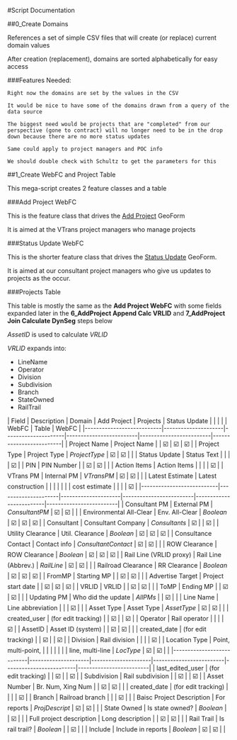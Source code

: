 #Script Documentation

##0_Create Domains

References a set of simple CSV files that will create (or replace) current domain values

After creation (replacement), domains are sorted alphabetically for easy access

###Features Needed:
```
Right now the domains are set by the values in the CSV

It would be nice to have some of the domains drawn from a query of the data source

The biggest need would be projects that are "completed" from our perspective (gone to contract) will no longer need to be in the drop down because there are no more status updates

Same could apply to project managers and POC info 

We should double check with Schultz to get the parameters for this
```

##1_Create WebFC and Project Table

This mega-script creates 2 feature classes and a table

###Add Project WebFC

This is the feature class that drives the [Add Project](http://vtrans.maps.arcgis.com/home/item.html?id=e6b7696ea6744ca0818a799a15c88407) GeoForm

It is aimed at the VTrans project managers who manage projects

###Status Update WebFC

This is the shorter feature class that drives the [Status Update](http://vtrans.maps.arcgis.com/home/item.html?id=eae67051b1cf44dfaf33f7d627327a69) GeoForm.

It is aimed at our consultant project managers who give us updates to projects as the occur.

###Projects Table

This table is mostly the same as the **Add Project WebFC** with some fields expanded later in the **6_AddProject Append Calc VRLID** and **7_AddProject Join Calculate DynSeg** steps below

_AssetID_ is used to calculate _VRLID_

_VRLID_ expands into:
- LineName
- Operator
- Division
- Subdivision
- Branch
- StateOwned
- RailTrail

|           Field           |     Description     |        Domain       |       Add Project       |         Projects        |      Status Update      |
|                           |                     |                     |          WebFC          |          Table          |          WebFC          |
|---------------------------|---------------------|---------------------|-------------------------|-------------------------|-------------------------|
| Project Name              | Project Name        |                     | :ballot_box_with_check: | :ballot_box_with_check: | :ballot_box_with_check: |
| Project Type              | Project Type        | _ProjectType_       | :ballot_box_with_check: | :ballot_box_with_check: |                         |
| Status Update             | Status Text         |                     |                         |                         | :ballot_box_with_check: |
| PIN                       | PIN Number          |                     | :ballot_box_with_check: | :ballot_box_with_check: |                         |
| Action Items              | Action Items        |                     |                         |                         | :ballot_box_with_check: |
| VTrans PM                 | Internal PM         | _VTransPM_          | :ballot_box_with_check: | :ballot_box_with_check: |                         |
| Latest Estimate           | Latest construction |                     |                         |                         |                         |
|                           | cost estimate       |                     |                         |                         | :ballot_box_with_check: |
|---------------------------|---------------------|---------------------|-------------------------|-------------------------|-------------------------|
| Consultant PM             | External PM         | _ConsultantPM_      | :ballot_box_with_check: | :ballot_box_with_check: |                         |
| Environmental All-Clear   | Env. All-Clear      | _Boolean_           | :ballot_box_with_check: | :ballot_box_with_check: | :ballot_box_with_check: |
| Consultant                | Consultant Company  | _Consultants_       | :ballot_box_with_check: |                         | :ballot_box_with_check: |
| Utility Clearance         | Util. Clearance     | _Boolean_           | :ballot_box_with_check: | :ballot_box_with_check: | :ballot_box_with_check: |
| Consultance Contact       | Contact info        | _ConsultantContact_ | :ballot_box_with_check: | :ballot_box_with_check: |                         |
| ROW Clearance             | ROW Clearance       | _Boolean_           | :ballot_box_with_check: | :ballot_box_with_check: | :ballot_box_with_check: |
| Rail Line (VRLID proxy)   | Rail Line (Abbrev.) | _RailLine_          | :ballot_box_with_check: | :ballot_box_with_check: |                         |
| Railroad Clearance        | RR Clearance        | _Boolean_           | :ballot_box_with_check: | :ballot_box_with_check: | :ballot_box_with_check: |
| FromMP                    | Starting MP         |                     | :ballot_box_with_check: | :ballot_box_with_check: |                         |
| Advertise Target          | Project start date  |                     | :ballot_box_with_check: | :ballot_box_with_check: | :ballot_box_with_check: |
| VRLID                     | VRLID               |                     | :ballot_box_with_check: | :ballot_box_with_check: |                         |
| ToMP                      | Ending MP           |                     | :ballot_box_with_check: | :ballot_box_with_check: |                         |
| Updating PM               | Who did the update  | _AllPMs_            |                         | :ballot_box_with_check: |                         |
| Line Name                 | Line abbreviation   |                     |                         | :ballot_box_with_check: |                         |
| Asset Type                | Asset Type          | _AssetType_         | :ballot_box_with_check: | :ballot_box_with_check: |                         |
| created_user              | (for edit tracking) |                     | :ballot_box_with_check: |                         | :ballot_box_with_check: |
| Operator                  | Rail operator       |                     |                         |                         | :ballot_box_with_check: |
| AssetID                   | Asset ID (system)   |                     | :ballot_box_with_check: | :ballot_box_with_check: |                         |
| created_date              | (for edit tracking) |                     | :ballot_box_with_check: |                         | :ballot_box_with_check: |
| Division                  | Rail division       |                     |                         |                         | :ballot_box_with_check: |
| Location Type             | Point, multi-point, |                     |                         |                         |                         |
|                           | line, multi-line    | _LocType_           | :ballot_box_with_check: | :ballot_box_with_check: |                         |
|---------------------------|---------------------|---------------------|-------------------------|-------------------------|-------------------------|
| last_edited_user          | (for edit tracking) |                     | :ballot_box_with_check: |                         | :ballot_box_with_check: |
| Subdivision               | Rail subdivision    |                     | :ballot_box_with_check: |                         | :ballot_box_with_check: |
| Asset Number              | Br. Num, Xing Num   |                     | :ballot_box_with_check: | :ballot_box_with_check: |                         |
| created_date              | (for edit tracking) |                     |                         |                         | :ballot_box_with_check: |
| Branch                    | Railroad branch     |                     |                         | :ballot_box_with_check: |                         |
| Baisc Project Description | For reports         | _ProjDescript_      | :ballot_box_with_check: | :ballot_box_with_check: |                         |
| State Owned               | Is state owned?     | _Boolean_           |                         | :ballot_box_with_check: |                         |
| Full project description  | Long description    |                     | :ballot_box_with_check: | :ballot_box_with_check: |                         |
| Rail Trail                | Is rail trail?      | _Boolean_           |                         | :ballot_box_with_check: |                         |
| Include                   | Include in reports  | _Boolean_           | :ballot_box_with_check: | :ballot_box_with_check: |                         |